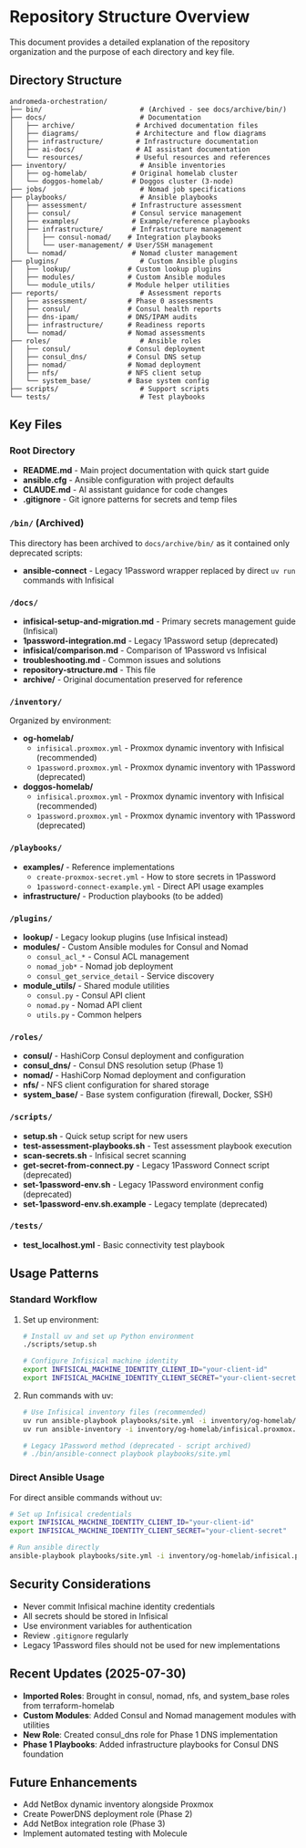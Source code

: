 # Repository Structure Overview

This document provides a detailed explanation of the repository organization and the purpose of each directory and key file.

## Directory Structure

```text
andromeda-orchestration/
├── bin/                        # (Archived - see docs/archive/bin/)
├── docs/                       # Documentation
│   ├── archive/               # Archived documentation files
│   ├── diagrams/              # Architecture and flow diagrams
│   ├── infrastructure/        # Infrastructure documentation
│   ├── ai-docs/               # AI assistant documentation
│   └── resources/             # Useful resources and references
├── inventory/                  # Ansible inventories
│   ├── og-homelab/           # Original homelab cluster
│   └── doggos-homelab/       # Doggos cluster (3-node)
├── jobs/                       # Nomad job specifications
├── playbooks/                  # Ansible playbooks
│   ├── assessment/           # Infrastructure assessment
│   ├── consul/               # Consul service management
│   ├── examples/             # Example/reference playbooks
│   ├── infrastructure/       # Infrastructure management
│   │   ├── consul-nomad/    # Integration playbooks
│   │   └── user-management/ # User/SSH management
│   └── nomad/                # Nomad cluster management
├── plugins/                    # Custom Ansible plugins
│   ├── lookup/              # Custom lookup plugins
│   ├── modules/             # Custom Ansible modules
│   └── module_utils/        # Module helper utilities
├── reports/                    # Assessment reports
│   ├── assessment/          # Phase 0 assessments
│   ├── consul/              # Consul health reports
│   ├── dns-ipam/            # DNS/IPAM audits
│   ├── infrastructure/      # Readiness reports
│   └── nomad/               # Nomad assessments
├── roles/                      # Ansible roles
│   ├── consul/              # Consul deployment
│   ├── consul_dns/          # Consul DNS setup
│   ├── nomad/               # Nomad deployment
│   ├── nfs/                 # NFS client setup
│   └── system_base/         # Base system config
├── scripts/                    # Support scripts
└── tests/                      # Test playbooks
```

## Key Files

### Root Directory

- **README.md** - Main project documentation with quick start guide
- **ansible.cfg** - Ansible configuration with project defaults
- **CLAUDE.md** - AI assistant guidance for code changes
- **.gitignore** - Git ignore patterns for secrets and temp files

### `/bin/` (Archived)

This directory has been archived to `docs/archive/bin/` as it contained only deprecated scripts:

- **ansible-connect** - Legacy 1Password wrapper replaced by direct `uv run` commands with Infisical

### `/docs/`

- **infisical-setup-and-migration.md** - Primary secrets management guide (Infisical)
- **1password-integration.md** - Legacy 1Password setup (deprecated)
- **infisical/comparison.md** - Comparison of 1Password vs Infisical
- **troubleshooting.md** - Common issues and solutions
- **repository-structure.md** - This file
- **archive/** - Original documentation preserved for reference

### `/inventory/`

Organized by environment:

- **og-homelab/**
  - `infisical.proxmox.yml` - Proxmox dynamic inventory with Infisical (recommended)
  - `1password.proxmox.yml` - Proxmox dynamic inventory with 1Password (deprecated)
- **doggos-homelab/**
  - `infisical.proxmox.yml` - Proxmox dynamic inventory with Infisical (recommended)
  - `1password.proxmox.yml` - Proxmox dynamic inventory with 1Password (deprecated)

### `/playbooks/`

- **examples/** - Reference implementations
  - `create-proxmox-secret.yml` - How to store secrets in 1Password
  - `1password-connect-example.yml` - Direct API usage examples
- **infrastructure/** - Production playbooks (to be added)

### `/plugins/`

- **lookup/** - Legacy lookup plugins (use Infisical instead)
- **modules/** - Custom Ansible modules for Consul and Nomad
  - `consul_acl_*` - Consul ACL management
  - `nomad_job*` - Nomad job deployment
  - `consul_get_service_detail` - Service discovery
- **module_utils/** - Shared module utilities
  - `consul.py` - Consul API client
  - `nomad.py` - Nomad API client
  - `utils.py` - Common helpers

### `/roles/`

- **consul/** - HashiCorp Consul deployment and configuration
- **consul_dns/** - Consul DNS resolution setup (Phase 1)
- **nomad/** - HashiCorp Nomad deployment and configuration
- **nfs/** - NFS client configuration for shared storage
- **system_base/** - Base system configuration (firewall, Docker, SSH)

### `/scripts/`

- **setup.sh** - Quick setup script for new users
- **test-assessment-playbooks.sh** - Test assessment playbook execution
- **scan-secrets.sh** - Infisical secret scanning
- **get-secret-from-connect.py** - Legacy 1Password Connect script (deprecated)
- **set-1password-env.sh** - Legacy 1Password environment config (deprecated)
- **set-1password-env.sh.example** - Legacy template (deprecated)

### `/tests/`

- **test_localhost.yml** - Basic connectivity test playbook

## Usage Patterns

### Standard Workflow

1. Set up environment:

   ```bash
   # Install uv and set up Python environment
   ./scripts/setup.sh

   # Configure Infisical machine identity
   export INFISICAL_MACHINE_IDENTITY_CLIENT_ID="your-client-id"
   export INFISICAL_MACHINE_IDENTITY_CLIENT_SECRET="your-client-secret"
   ```

2. Run commands with uv:

   ```bash
   # Use Infisical inventory files (recommended)
   uv run ansible-playbook playbooks/site.yml -i inventory/og-homelab/infisical.proxmox.yml
   uv run ansible-inventory -i inventory/og-homelab/infisical.proxmox.yml --list

   # Legacy 1Password method (deprecated - script archived)
   # ./bin/ansible-connect playbook playbooks/site.yml
   ```

### Direct Ansible Usage

For direct ansible commands without uv:

```bash
# Set up Infisical credentials
export INFISICAL_MACHINE_IDENTITY_CLIENT_ID="your-client-id"
export INFISICAL_MACHINE_IDENTITY_CLIENT_SECRET="your-client-secret"

# Run ansible directly
ansible-playbook playbooks/site.yml -i inventory/og-homelab/infisical.proxmox.yml
```

## Security Considerations

- Never commit Infisical machine identity credentials
- All secrets should be stored in Infisical
- Use environment variables for authentication
- Review `.gitignore` regularly
- Legacy 1Password files should not be used for new implementations

## Recent Updates (2025-07-30)

- **Imported Roles**: Brought in consul, nomad, nfs, and system_base roles from terraform-homelab
- **Custom Modules**: Added Consul and Nomad management modules with utilities
- **New Role**: Created consul_dns role for Phase 1 DNS implementation
- **Phase 1 Playbooks**: Added infrastructure playbooks for Consul DNS foundation

## Future Enhancements

- Add NetBox dynamic inventory alongside Proxmox
- Create PowerDNS deployment role (Phase 2)
- Add NetBox integration role (Phase 3)
- Implement automated testing with Molecule
